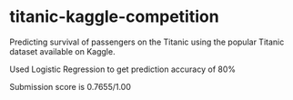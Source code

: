 # titanic-kaggle-competition
Predicting survival of passengers on the Titanic using the popular Titanic dataset available on Kaggle.

Used Logistic Regression to get prediction accuracy of 80%

Submission score is 0.7655/1.00
